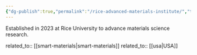 ```yaml
---
{"dg-publish":true,"permalink":"/rice-advanced-materials-institute/","title":"Rice Advanced Materials Institute"}
---
```



Established in 2023 at Rice University to advance materials science research.

related_to:: [[smart-materials\|smart-materials]]
related_to:: [[usa\|USA]]

